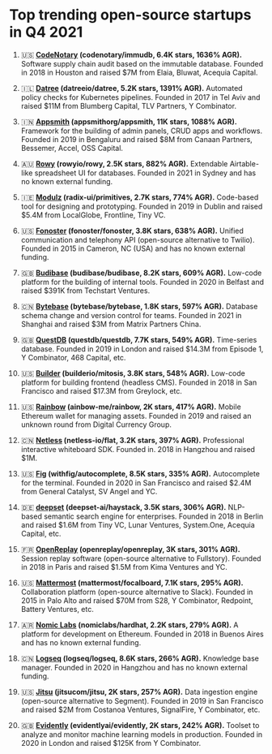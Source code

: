 # Top trending open-source startups in Q4 2021

1. 🇺🇸 **[CodeNotary](https://www.codenotary.com/) (codenotary/immudb, 6.4K stars, 1636% AGR).** Software supply chain audit based on the immutable database. Founded in 2018 in Houston and raised $7M from Elaia, Bluwat, Acequia Capital.

2. 🇮🇱 **[Datree](http://datree.io) (datreeio/datree, 5.2K stars, 1391% AGR).** Automated policy checks for Kubernetes pipelines. Founded in 2017 in Tel Aviv and raised $11M from Blumberg Capital, TLV Partners, Y Combinator.

3. 🇮🇳 **[Appsmith](https://www.appsmith.com/) (appsmithorg/appsmith, 11K stars, 1088% AGR).** Framework for the building of admin panels, CRUD apps and workflows. Founded in 2019 in Bengaluru and raised $8M from Canaan Partners, Bessemer, Accel, OSS Capital.

4. 🇦🇺 **[Rowy](http://rowy.io) (rowyio/rowy, 2.5K stars, 882% AGR).** Extendable Airtable-like spreadsheet UI for databases. Founded in 2021 in Sydney and has no known external funding.

5. 🇮🇪 **[Modulz](https://www.modulz.app/) (radix-ui/primitives, 2.7K stars, 774% AGR).** Code-based tool for designing and prototyping. Founded in 2019 in Dublin and raised $5.4M from LocalGlobe, Frontline, Tiny VC.

6. 🇺🇸 **[Fonoster](http://fonoster.com) (fonoster/fonoster, 3.8K stars, 638% AGR).** Unified communication and telephony API (open-source alternative to Twilio). Founded in 2015 in Cameron, NC (USA) and has no known external funding.

7. 🇬🇧 **[Budibase](https://www.budibase.com/) (budibase/budibase, 8.2K stars, 609% AGR).** Low-code platform for the building of internal tools. Founded in 2020 in Belfast and raised $391K from Techstart Ventures.

8. 🇨🇳 **[Bytebase](http://bytebase.com) (bytebase/bytebase, 1.8K stars, 597% AGR).** Database schema change and version control for teams. Founded in 2021 in Shanghai and raised $3M from Matrix Partners China.

9. 🇬🇧 **[QuestDB](https://questdb.io/) (questdb/questdb, 7.7K stars, 549% AGR).** Time-series database. Founded in 2019 in London and raised $14.3M from Episode 1, Y Combinator, 468 Capital, etc.

10. 🇺🇸 **[Builder](https://www.builder.io/) (builderio/mitosis, 3.8K stars, 548% AGR).** Low-code platform for building frontend (headless CMS). Founded in 2018 in San Francisco and raised $17.3M from Greylock, etc.

11. 🇺🇸 **[Rainbow](http://rainbow.me) (ainbow-me/rainbow, 2K stars, 417% AGR).** Mobile Ethereum wallet for managing assets. Founded in 2019 and raised an unknown round from Digital Currency Group.

12. 🇨🇳 **[Netless](http://netless.link) (netless-io/flat, 3.2K stars, 397% AGR).** Professional interactive whiteboard SDK. Founded in. 2018 in Hangzhou and raised $1M.

13. 🇺🇸 **[Fig](https://fig.io/) (withfig/autocomplete, 8.5K stars, 335% AGR).** Autocomplete for the terminal. Founded in 2020 in San Francisco and raised $2.4M from General Catalyst, SV Angel and YC.

14. 🇩🇪 **[deepset](http://deepset.ai) (deepset-ai/haystack, 3.5K stars, 306% AGR).** NLP-based semantic search engine for enterprises. Founded in 2018 in Berlin and raised $1.6M from Tiny VC, Lunar Ventures, System.One, Acequia Capital, etc.

15. 🇫🇷 **[OpenReplay](https://openreplay.com/) (openreplay/openreplay, 3K stars, 301% AGR).** Session replay software (open-source alternative to Fullstory). Founded in 2018 in Paris and raised $1.5M from Kima Ventures and YC.

16. 🇺🇸 **[Mattermost](https://mattermost.com/) (mattermost/focalboard, 7.1K stars, 295% AGR).** Collaboration platform (open-source alternative to Slack). Founded in 2015 in Palo Alto and raised $70M from S28, Y Combinator, Redpoint, Battery Ventures, etc.

17. 🇦🇷 **[Nomic Labs](https://nomiclabs.io/) (nomiclabs/hardhat, 2.2K stars, 279% AGR).** A platform for development on Ethereum. Founded in 2018 in Buenos Aires and has no known external funding.

18. 🇨🇳 **[Logseq](http://logseq.com) (logseq/logseq, 8.6K stars, 266% AGR).** Knowledge base manager. Founded in 2020 in Hangzhou and has no known external funding.

19. 🇺🇸 **[Jitsu](http://jitsu.com) (jitsucom/jitsu, 2K stars, 257% AGR).** Data ingestion engine (open-source alternative to Segment). Founded in 2019 in San Francisco and raised $2M from Costanoa Ventures, SignalFire, Y Combinator, etc.

20. 🇬🇧 **[Evidently](http://evidentlyai.com) (evidentlyai/evidently, 2K stars, 242% AGR).** Toolset to analyze and monitor machine learning models in production. Founded in 2020 in London and raised $125K from Y Combinator.
